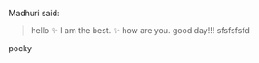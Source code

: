 Madhuri said:
 



>hello
>:sparkles: I am the best. :sparkles:
> how are you.
>good day!!!
>sfsfsfsfd

pocky